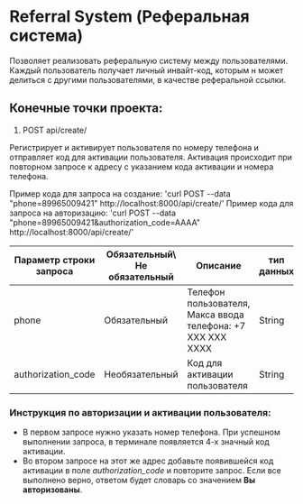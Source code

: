 # Referral System (Реферальная система)

Позволяет реализовать реферальную систему между пользователями. Каждый пользователь получает личный инвайт-код,
которым н может делиться с другими пользователями, в качестве реферальной ссылки.

## Конечные точки проекта:

1. POST api/create/

Регистрирует и активирует пользователя по номеру телефона и отправляет код для активации пользователя.
Активация происходит при повторном запросе к адресу с указанием кода активации и номера телефона.

Пример кода для запроса на создание: 'curl POST --data "phone=89965009421" http://localhost:8000/api/create/'
Пример кода для запроса на авторизацию: 'curl POST --data "phone=89965009421&authorization_code=AAAA" http://localhost:8000/api/create/'

| Параметр строки запроса | Обязательный\ Не обязательный | Описание                                                          | тип данных |
|-------------------------|-------------------------------|-------------------------------------------------------------------|------------|
| phone                   | Обязательный                  | Телефон пользователя, <br/> Макса ввода телефона: +7 ХХХ ХХХ ХХХХ | String     |
| authorization_code      | Необязательный                | Код для активации пользователя                                    | String     |


### Инструкция по авторизации и активации пользователя:

- В первом запросе нужно указать номер телефона. При успешном выполнении запроса, в терминале появляется 4-х значный
  код активации.
- Во втором запросе на этот же адрес добавьте появившейся код активации в поле *authorization_code* и повторите запрос.
  Если все выполнено верно, ответом будет словарь со значением **Вы авторизованы**.


